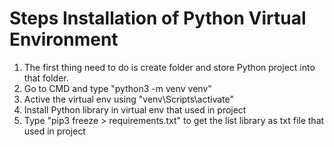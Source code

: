 # Steps Installation of Python Virtual Environment

1. The first thing need to do is create folder and store Python project into that folder.
2. Go to CMD and type "python3 -m venv venv"
3. Active the virtual env using "venv\Scripts\activate"
4. Install Python library in virtual env that used in project
5. Type "pip3 freeze > requirements.txt" to get the list library as txt file that used in project 
